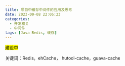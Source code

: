```yaml
---
title: 项目中缓存中间件的应用及思考
date: 2023-09-08 22:06:23
categories:
  - 开发相关
  - 中间件
tags: [Java Redis, 缓存]
---
```


<mark>建设中</mark>

关键词：Redis，ehCache， hutool-cache，guava-cache

